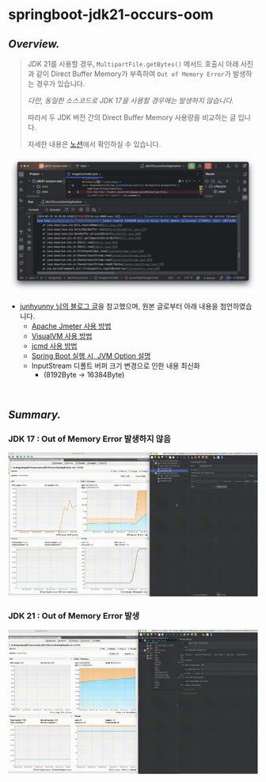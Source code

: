 # springboot-jdk21-occurs-oom

## *Overview.*
>JDK 21를 사용할 경우, `MultipartFile.getBytes()` 메서드 호출시 아래 사진과 같이
Direct Buffer Memory가 부족하여 `Out of Memory Error`가 발생하는 경우가 있습니다.
>
>*다만, 동일한 소스코드로 JDK 17을 사용할 경우에는 발생하지 않습니다.*
> 
>따라서 두 JDK 버전 간의 Direct Buffer Memory 사용량을 비교하는 글 입니다. 
> 
>자세한 내용은 [노션](https://www.notion.so/leedongyeop/Out-of-Memory-when-Using-JDK-21-e3dad8ab534247f2922002118803789d#e9d4048dba91439ebe9820578bf9ac3b)에서 확인하실 수 있습니다.

![direct-buffer-memory.png](movies%2Fdirect-buffer-memory.png)
- [junhyunny 님의 블로그 글](https://junhyunny.github.io/java/jvm/spring-boot/get-bytes-method-of-multipart-file-in-java21-cause-oome/)을 참고했으며, 원본 글로부터 아래 내용을 첨언하였습니다.
    - [Apache Jmeter 사용 방법](https://www.notion.so/Out-of-Memory-when-Using-JDK-21-e3dad8ab534247f2922002118803789d?pvs=21)
    - [VisualVM 사용 방법](https://www.notion.so/Out-of-Memory-when-Using-JDK-21-e3dad8ab534247f2922002118803789d?pvs=21)
    - [jcmd 사용 방법](https://www.notion.so/Out-of-Memory-when-Using-JDK-21-e3dad8ab534247f2922002118803789d?pvs=21)
    - [Spring Boot 실행 시, JVM Option 설명](https://www.notion.so/Out-of-Memory-when-Using-JDK-21-e3dad8ab534247f2922002118803789d?pvs=21)
    - InputStream 디폴트 버퍼 크기 변경으로 인한 내용 최신화 
      - (8192Byte → 16384Byte)

<br/>

## *Summary.*
### JDK 17 : Out of Memory Error 발생하지 않음
![jdk17-new.gif](movies%2Fjdk17-new.gif)

### JDK 21 : Out of Memory Error 발생
![jdk21-new.gif](movies%2Fjdk21-new.gif)
